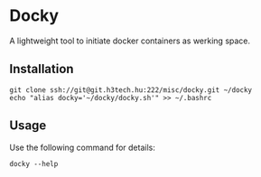 # Docky

A lightweight tool to initiate docker containers as werking space.

## Installation 

```
git clone ssh://git@git.h3tech.hu:222/misc/docky.git ~/docky
echo "alias docky='~/docky/docky.sh'" >> ~/.bashrc
```

## Usage 

Use the following command for details:
```
docky --help
```
